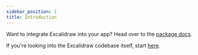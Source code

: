 ```yaml
---
sidebar_position: 1
title: Introduction
---
```


Want to integrate Excalidraw into your app? Head over to the [package docs](/docs/package/installation).

If you're looking into the Excalidraw codebase itself, start [here](/docs/codebase/overview).
